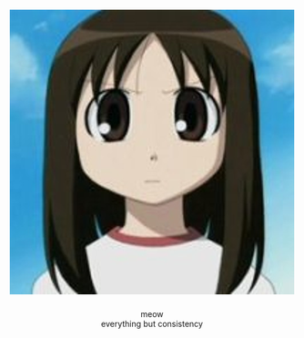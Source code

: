 <h1 align="center">
  <img src="https://github.com/notapsuedonym/notapsuedonym/blob/main/cereal.jpg?raw=true">
</h1>

<div align="center">
  meow
</div>
<div align="center">
  everything but consistency
</div>

